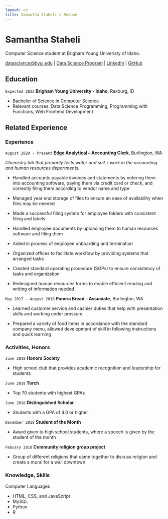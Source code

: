 ```yaml
---
layout: cv
title: Samantha Staheli's Resume
---
```

# Samantha Staheli
Computer Science student at Brigham Young Univeristy of Idaho.

<div id="webaddress">
<a href="datascience@byui.edu">datascience@byui.edu</a>
| <a href="https://byuidatascience.github.io/development.html">Data Science Program</a>
| <a href="https://www.linkedin.com/groups/13537407/">LinkedIn</a>
| <a href="https://github.com/byuids-resumes">GitHub</a>
</div>

<!-- https://www.monique.tech/the-art-of-markdown -->

## Education

`Expected 2022`
__Brigham Young University - Idaho__, Rexburg, ID

- Bachelor of Science in Computer Science
- Relevant courses: Data Science Programming, Programming with Functions, Web Frontend Development

## Related Experience

### Experience

`August 2020 - Present`
__Edge Analytical – Accounting Clerk__, Burlington, WA

_Chemistry lab that primarily tests water and soil. I work in the accounting and human resources departments._

- Handled accounts payable invoices and statements by entering them into accounting software, paying them via credit card or check, and correctly filing them according to vendor name and type

- Managed year end storage of files to ensure an ease of availability when files may be needed

- Made a successful filing system for employee folders with consistent filing and labels

- Handled employee documents by uploading them to human resources software and filing them

- Aided in process of employee onboarding and termination

- Organized offices to facilitate workflow by providing systems that arranged tasks

- Created standard operating procedure (SOPs) to ensure consistency of tasks and organization

- Redesigned human resources forms to enable efficient reading and writing of information needed


`May 2017 - August 2018`
__Panera Bread – Associate__, Burlington, WA

- Learned customer service and cashier duties that help with presentation skills and working under pressure

- Prepared a variety of food items in accordance with the standard company menu, allowed development of skill in following instructions and quick learning

### Activities, Honors

`June 2018`
__Honors Society__

- High school club that provides academic recognition and leadership for students

`June 2018`
__Torch__

- Top 70 students with highest GPAs

`June 2018`
__Distinguished Scholar__

- Students with a GPA of 4.0 or higher

`December 2018`
__Student of the Month__

- Award given to high school students, where a speech is given by the student of the month

`Febuary 2018`
__Community religion group project__

- Group of different religions that came together to discuss religion and create a mural for a wall downtown

### Knowledge, Skills

Computer Languages
 
- HTML, CSS, and JavaScript
- MySQL
- Python 
- R

<!-- ### Footer

Last updated: May 2013 -->


